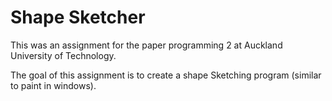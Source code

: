 # Shape Sketcher
 This was an assignment for the paper programming 2 at Auckland University of Technology.

 The goal of this assignment is to create a shape Sketching program (similar to paint in windows). 
